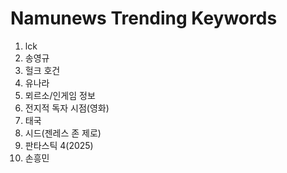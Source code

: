 # Namunews Trending Keywords

1. lck
2. 송영규
3. 헐크 호건
4. 유나라
5. 뫼르소/인게임 정보
6. 전지적 독자 시점(영화)
7. 태국
8. 시드(젠레스 존 제로)
9. 판타스틱 4(2025)
10. 손흥민